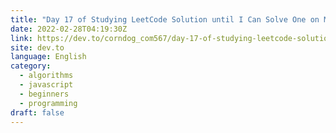 ```yaml
---
title: "Day 17 of Studying LeetCode Solution until I Can Solve One on My Own: Problem#829. Consecutive Numbers Sum(Hard/JavaScript)"
date: 2022-02-28T04:19:30Z
link: https://dev.to/corndog_com567/day-17-of-studying-leetcode-solution-until-i-can-solve-one-on-my-own-problem829-consecutive-numbers-sumhardjavascript-3b3a?utm_medium=RSS&utm_source=news.12bit.vn
site: dev.to
language: English
category:
  - algorithms
  - javascript
  - beginners
  - programming
draft: false
---
```

